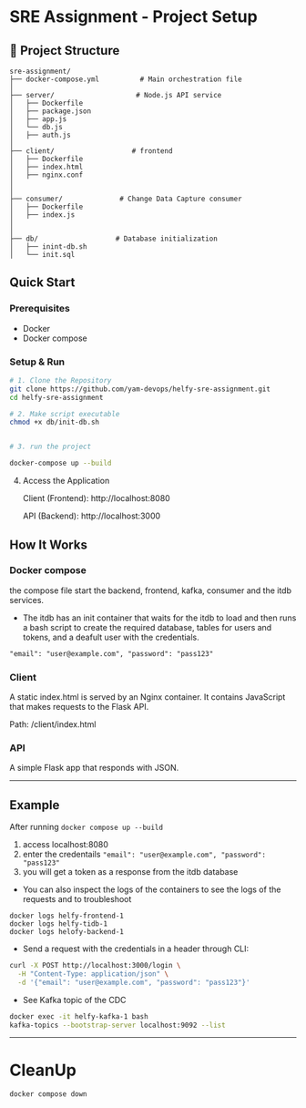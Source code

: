 # SRE Assignment - Project Setup

## 📁 Project Structure
```
sre-assignment/
├── docker-compose.yml          # Main orchestration file
│
├── server/                    # Node.js API service
│   ├── Dockerfile
│   ├── package.json
│   ├── app.js
│   └── db.js
│   ├── auth.js
│
├── client/                   # frontend
│   ├── Dockerfile
│   ├── index.html
│   ├── nginx.conf
│ 
│
├── consumer/              # Change Data Capture consumer
│   ├── Dockerfile
│   ├── index.js
│
│
├── db/                   # Database initialization
│   ├── inint-db.sh
│   └── init.sql
```

##  Quick Start

### Prerequisites
- Docker
- Docker compose

### Setup & Run
```bash
# 1. Clone the Repository
git clone https://github.com/yam-devops/helfy-sre-assignment.git
cd helfy-sre-assignment

# 2. Make script executable
chmod +x db/init-db.sh


# 3. run the project

docker-compose up --build

```
4. Access the Application

    Client (Frontend): http://localhost:8080

    API (Backend): http://localhost:3000

## How It Works

### Docker compose

the compose file start the backend, frontend, kafka, consumer and the itdb services.
- The itdb has an init container that waits for the itdb to load and then runs a bash script to create the required database, tables for users and tokens, and a deafult user with the credentials.
```txt
"email": "user@example.com", "password": "pass123"
```

### Client

A static index.html is served by an Nginx container. It contains JavaScript that makes requests to the Flask API.

Path: /client/index.html

### API

A simple Flask app that responds with JSON.

---


## Example

After running ```docker compose up --build ```
1. access localhost:8080
2. enter the credentails ``` "email": "user@example.com", "password": "pass123" ```
3. you will get a token as a response from the itdb database

- You can also inspect the logs of the containers to see the logs of the requests and to troubleshoot

```
docker logs helfy-frontend-1
docker logs helfy-tidb-1
docker logs helofy-backend-1
```
- Send a request with the credentials in a header through CLI:

```bash
curl -X POST http://localhost:3000/login \
  -H "Content-Type: application/json" \
  -d '{"email": "user@example.com", "password": "pass123"}'

```
- See Kafka topic of the CDC
``` bash
docker exec -it helfy-kafka-1 bash
kafka-topics --bootstrap-server localhost:9092 --list
```
---
# CleanUp
```
docker compose down
```

